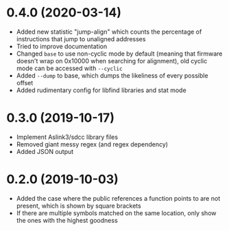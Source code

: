 0.4.0 (2020-03-14)
===========
* Added new statistic "jump-align" which counts the percentage of instructions that jump to unaligned addresses
* Tried to improve documentation
* Changed `base` to use non-cyclic mode by default (meaning that firmware doesn't wrap on 0x10000 when searching for alignment), old cyclic mode can be accessed with `--cyclic`
* Added `--dump` to base, which dumps the likeliness of every possible offset
* Added rudimentary config for libfind libraries and stat mode

0.3.0 (2019-10-17)
==================
* Implement Aslink3/sdcc library files 
* Removed giant messy regex (and regex dependency)
* Added JSON output

0.2.0 (2019-10-03)
==================
* Added the case where the public references a function points to are not present, which is shown by square brackets
* If there are multiple symbols matched on the same location, only show the ones with the highest goodness
